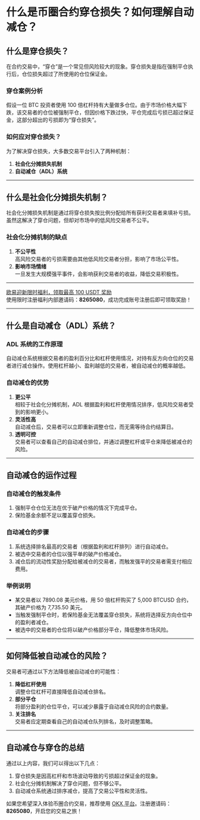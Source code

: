 # 什么是币圈合约穿仓损失？如何理解自动减仓？



## 什么是穿仓损失？

在合约交易中，“穿仓”是一个常见但风险较大的现象。穿仓损失是指在强制平仓执行后，仓位损失超过了所使用的仓位保证金。

### 穿仓案例分析
假设一位 BTC 投资者使用 100 倍杠杆持有大量做多仓位。由于市场价格大幅下跌，该交易者的仓位被强制平仓，但因价格下跌过快，平仓完成后亏损已超过保证金，这部分超出的亏损即为“穿仓损失”。

### 如何应对穿仓损失？
为了解决穿仓损失，大多数交易平台引入了两种机制：
1. **社会化分摊损失机制**
2. **自动减仓（ADL）系统**

---

## 什么是社会化分摊损失机制？

社会化分摊损失机制是通过将穿仓损失按比例分配给所有获利交易者来填补亏损。虽然这解决了穿仓问题，但却对市场中的低风险交易者不公平。

### 社会化分摊机制的缺点
1. **不公平性**  
   高风险交易者的亏损需要由其他低风险交易者分担，影响了市场公平性。
2. **影响市场情绪**  
   一旦发生大规模强平事件，会影响获利交易者的收益，降低交易积极性。

---
[欧易迎新限时福利，领取最高 100 USDT 奖励](https://bit.ly/OKXe)  
使用限时注册福利内部邀请码：**8265080**，成功完成账号注册后即可领取奖励！

---
## 什么是自动减仓（ADL）系统？

### ADL 系统的工作原理
自动减仓系统根据交易者的盈利百分比和杠杆使用情况，对持有反方向仓位的交易者进行减仓操作。使用杠杆越小、盈利越低的交易者，被自动减仓的概率越低。

### 自动减仓的优势
1. **更公平**  
   相较于社会化分摊机制，ADL 根据盈利和杠杆使用情况排序，低风险交易者受到的影响更小。
2. **灵活性高**  
   自动减仓后，交易者可以立即重新调整仓位，而无需等待合约结算日。
3. **透明可控**  
   交易者可以查看自己的自动减仓排位，并通过调整杠杆或平仓来降低被减仓的风险。

---

## 自动减仓的运作过程

### 自动减仓的触发条件
1. 强制平仓仓位无法在优于破产价格的情况下完成平仓。
2. 保险基金余额不足以覆盖穿仓损失。

### 自动减仓的步骤
1. 系统选择排名最高的交易者（根据盈利和杠杆排列）进行自动减仓。
2. 被选中交易者的仓位以强平单的破产价格减仓。
3. 减仓后的流动性奖励分配给被减仓的交易者，而触发强平的交易者需支付相应费用。

### 举例说明
- 某交易者以 7890.08 美元价格，用 50 倍杠杆购买了 5,000 BTCUSD 合约，其破产价格为 7,735.50 美元。  
- 当触发强制平仓时，若保险基金无法覆盖穿仓损失，系统将选择反方向仓位中的盈利者减仓。  
- 被选中的交易者的仓位将以破产价格部分平仓，降低整体市场风险。

---

## 如何降低被自动减仓的风险？

交易者可通过以下方法降低被自动减仓的可能性：
1. **降低杠杆使用**  
   调整仓位杠杆可直接降低自动减仓排名。
2. **部分平仓**  
   将部分盈利的仓位平仓，可以减少暴露于自动减仓风险的合约数量。
3. **关注排名**  
   交易者应定期查看自己的自动减仓队列排名，及时调整策略。

---

## 自动减仓与穿仓的总结

通过以上内容，我们可以得出以下几点：
1. 穿仓损失是因高杠杆和市场波动导致的亏损超过保证金的现象。
2. 社会化分摊机制解决了穿仓问题，但不够公平。
3. 自动减仓系统通过排序减仓，提高了交易公平性和灵活性。

如果您希望深入体验币圈合约交易，推荐使用 [OKX 平台](https://bit.ly/OKXe)。注册邀请码：**8265080**，开启您的交易之旅！

